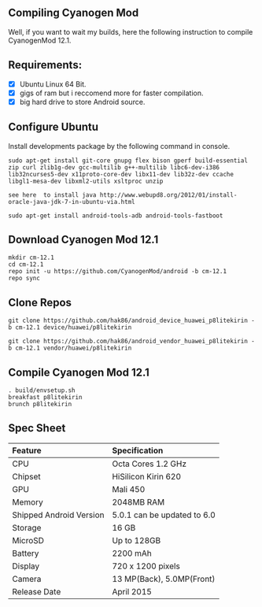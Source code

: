 ## Compiling Cyanogen Mod
Well, if you want to wait my builds, here the following instruction to compile CyanogenMod 12.1.

## Requirements:
- [x] Ubuntu Linux 64 Bit.
- [x] gigs of ram but i reccomend more for faster compilation.
- [x] big hard drive to store Android source.

## Configure Ubuntu
Install developments package by the following command in console.

	sudo apt-get install git-core gnupg flex bison gperf build-essential zip curl zlib1g-dev gcc-multilib g++-multilib libc6-dev-i386 lib32ncurses5-dev x11proto-core-dev libx11-dev lib32z-dev ccache  libgl1-mesa-dev libxml2-utils xsltproc unzip

	see here  to install java http://www.webupd8.org/2012/01/install-oracle-java-jdk-7-in-ubuntu-via.html

	sudo apt-get install android-tools-adb android-tools-fastboot

## Download Cyanogen Mod 12.1
	mkdir cm-12.1
	cd cm-12.1
	repo init -u https://github.com/CyanogenMod/android -b cm-12.1
	repo sync

## Clone Repos
	git clone https://github.com/hak86/android_device_huawei_p8litekirin -b cm-12.1 device/huawei/p8litekirin

	git clone https://github.com/hak86/android_vendor_huawei_p8litekirin -b cm-12.1 vendor/huawei/p8litekirin

## Compile Cyanogen Mod 12.1
	. build/envsetup.sh
	breakfast p8litekirin
	brunch p8litekirin

## Spec Sheet

| Feature                 | Specification                     |
| :---------------------- | :-------------------------------- |
| CPU                     | Octa Cores 1.2 GHz                |
| Chipset                 | HiSilicon Kirin 620		      |
| GPU                     | Mali 450                          |
| Memory                  | 2048MB RAM                        |
| Shipped Android Version | 5.0.1 can be updated to 6.0       |
| Storage                 | 16 GB                             |
| MicroSD                 | Up to 128GB                       |
| Battery                 | 2200 mAh                          |
| Display                 | 720 x 1200 pixels                 |
| Camera                  | 13 MP(Back), 5.0MP(Front)         |
| Release Date | April 2015 			              |
